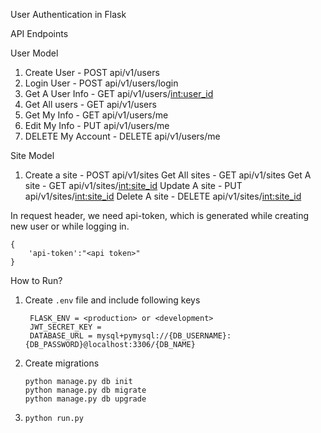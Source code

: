User Authentication in Flask

API Endpoints

User Model
1. Create User - POST api/v1/users
2. Login User - POST api/v1/users/login
3. Get A User Info - GET api/v1/users/<int:user_id>
4. Get All users - GET api/v1/users
5. Get My Info - GET api/v1/users/me
6. Edit My Info - PUT api/v1/users/me
7. DELETE My Account - DELETE api/v1/users/me

Site Model
1. Create a site - POST api/v1/sites
Get All sites - GET api/v1/sites
Get A site - GET api/v1/sites/<int:site_id>
Update A site - PUT api/v1/sites/<int:site_id>
Delete A site - DELETE api/v1/sites/<int:site_id>

In request header, we need api-token, which is generated while creating new user or while logging in.
```
{
    'api-token':"<api token>"
}
```

How to Run?

1. Create `.env` file and include following keys
   ```
    FLASK_ENV = <production> or <development>
    JWT_SECRET_KEY = 
    DATABASE_URL = mysql+pymysql://{DB_USERNAME}:{DB_PASSWORD}@localhost:3306/{DB_NAME}
   ```
2. Create migrations
   ```
   python manage.py db init
   python manage.py db migrate
   python manage.py db upgrade
   ```
3. `python run.py`